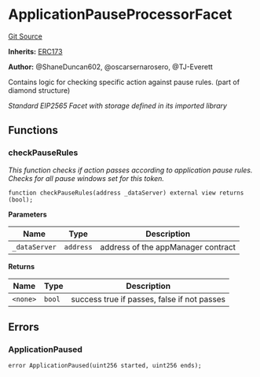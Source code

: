# ApplicationPauseProcessorFacet
[Git Source](https://github.com/thrackle-io/rules-protocol/blob/b3877670eae43a9723081d42c4401502ebd5b9f6/src/economic/ruleProcessor/ApplicationPauseProcessorFacet.sol)

**Inherits:**
[ERC173](/src/diamond/implementations/ERC173/ERC173.sol/abstract.ERC173.md)

**Author:**
@ShaneDuncan602, @oscarsernarosero, @TJ-Everett

Contains logic for checking specific action against pause rules. (part of diamond structure)

*Standard EIP2565 Facet with storage defined in its imported library*


## Functions
### checkPauseRules

*This function checks if action passes according to application pause rules. Checks for all pause windows set for this token.*


```solidity
function checkPauseRules(address _dataServer) external view returns (bool);
```
**Parameters**

|Name|Type|Description|
|----|----|-----------|
|`_dataServer`|`address`|address of the appManager contract|

**Returns**

|Name|Type|Description|
|----|----|-----------|
|`<none>`|`bool`|success true if passes, false if not passes|


## Errors
### ApplicationPaused

```solidity
error ApplicationPaused(uint256 started, uint256 ends);
```

